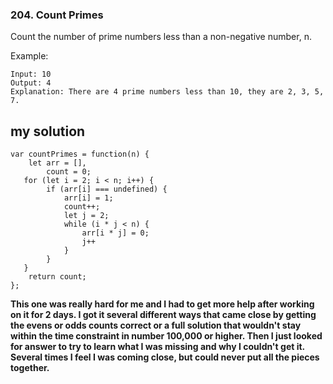 ### 204. Count Primes

Count the number of prime numbers less than a non-negative number, n.  

Example:  
```
Input: 10
Output: 4
Explanation: There are 4 prime numbers less than 10, they are 2, 3, 5, 7.
```

## my solution
```
var countPrimes = function(n) {
    let arr = [],
        count = 0;
   for (let i = 2; i < n; i++) {
        if (arr[i] === undefined) {
            arr[i] = 1;
            count++;
            let j = 2;
            while (i * j < n) {
                arr[i * j] = 0;
                j++
            }
        } 
   }
    return count;
};
```

**This one was really hard for me and I had to get more help after working on it for 2 days. I got it several different ways that came close by getting the evens or odds counts correct or a full solution that wouldn't stay within the time constraint in number 100,000 or higher. Then I just looked for answer to try to learn what I was missing and why I couldn't get it. Several times I feel I was coming close, but could never put all the pieces together.**